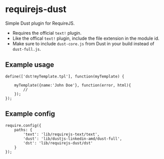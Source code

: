 # requirejs-dust

Simple Dust plugin for RequireJS.

* Requires the official `text!` plugin.
* Like the offical `text!` plugin, include the file extension in the module id.
* Make sure to include `dust-core.js` from Dust in your build instead of `dust-full.js`.

## Example usage

    define(['dst!myTemplate.tpl'], function(myTemplate) {

        myTemplate({name:'John Doe'}, function(error, html){
            //
        });
    });

## Example config

    require.config({
        paths: {
            'text': 'lib/requirejs-text/text',
            'dust': 'lib/dustjs-linkedin-amd/dust-full',
            'dst': 'lib/requirejs-dust/dst'
        }
    });

